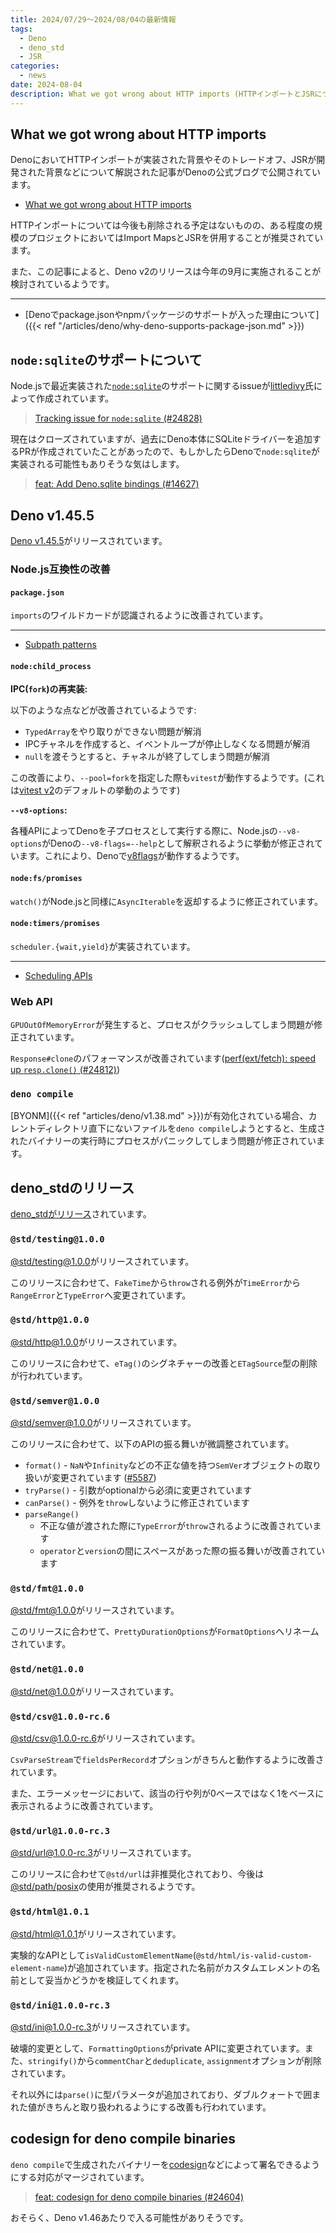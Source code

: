 ```yaml
---
title: 2024/07/29〜2024/08/04の最新情報
tags:
  - Deno
  - deno_std
  - JSR
categories:
  - news
date: 2024-08-04
description: What we got wrong about HTTP imports (HTTPインポートとJSRについて, Deno v2のリリース時期について, など), node:sqliteのサポートについて, Deno v1.45.5 (child_process.forkの再実装, Scheduling APIsの実装, など), deno_stdのリリース (@std/testingと@std/httpのv1がリリース, など), codesign for deno compile binaries
---
```


## What we got wrong about HTTP imports

DenoにおいてHTTPインポートが実装された背景やそのトレードオフ、JSRが開発された背景などについて解説された記事がDenoの公式ブログで公開されています。

- [What we got wrong about HTTP imports](https://deno.com/blog/http-imports)

HTTPインポートについては今後も削除される予定はないものの、ある程度の規模のプロジェクトにおいてはImport MapsとJSRを併用することが推奨されています。

また、この記事によると、Deno v2のリリースは今年の9月に実施されることが検討されているようです。

---

- [Denoでpackage.jsonやnpmパッケージのサポートが入った理由について]({{< ref "/articles/deno/why-deno-supports-package-json.md" >}})

## `node:sqlite`のサポートについて

Node.jsで最近実装された[`node:sqlite`](https://github.com/nodejs/node/pull/53752)のサポートに関するissueが[littledivy](https://github.com/littledivy)氏によって作成されています。

> [Tracking issue for `node:sqlite` (#24828)](https://github.com/denoland/deno/issues/24828)

現在はクローズされていますが、過去にDeno本体にSQLiteドライバーを追加するPRが作成されていたことがあったので、もしかしたらDenoで`node:sqlite`が実装される可能性もありそうな気はします。

> [feat: Add Deno.sqlite bindings (#14627)](https://github.com/denoland/deno/pull/14627)

## Deno v1.45.5

[Deno v1.45.5](https://github.com/denoland/deno/releases/tag/v1.45.5)がリリースされています。

### Node.js互換性の改善

#### `package.json`

`imports`のワイルドカードが認識されるように改善されています。

---

- [Subpath patterns](https://github.com/nodejs/node/blob/v22.5.1/doc/api/packages.md#subpath-patterns)

#### `node:child_process`

**IPC(`fork`)の再実装:**

以下のような点などが改善されているようです:

- `TypedArray`をやり取りができない問題が解消
- IPCチャネルを作成すると、イベントループが停止しなくなる問題が解消
- `null`を渡そうとすると、チャネルが終了してしまう問題が解消

この改善により、`--pool=fork`を指定した際も`vitest`が動作するようです。(これは[vitest v2](https://github.com/vitest-dev/vitest/discussions/5210)のデフォルトの挙動のようです)

**`--v8-options`:**

各種APIによってDenoを子プロセスとして実行する際に、Node.jsの`--v8-options`がDenoの`--v8-flags=--help`として解釈されるように挙動が修正されています。これにより、Denoで[v8flags](https://github.com/gulpjs/v8flags)が動作するようです。

#### `node:fs/promises`

`watch()`がNode.jsと同様に`AsyncIterable`を返却するように修正されています。

#### `node:timers/promises`

`scheduler.{wait,yield}`が実装されています。

---

- [Scheduling APIs](https://github.com/WICG/scheduling-apis)

### Web API

`GPUOutOfMemoryError`が発生すると、プロセスがクラッシュしてしまう問題が修正されています。

`Response#clone`のパフォーマンスが改善されています([perf(ext/fetch): speed up `resp.clone()` (#24812)](https://github.com/denoland/deno/pull/24812))

### `deno compile`

[BYONM]({{< ref "articles/deno/v1.38.md" >}})が有効化されている場合、カレントディレクトリ直下にないファイルを`deno compile`しようとすると、生成されたバイナリーの実行時にプロセスがパニックしてしまう問題が修正されています。

## deno_stdのリリース

[deno_stdがリリース](https://github.com/denoland/std/releases/tag/release-2024.08.02)されています。

### `@std/testing@1.0.0`

[@std/testing@1.0.0](https://jsr.io/@std/testing@1.0.0)がリリースされています。

このリリースに合わせて、`FakeTime`から`throw`される例外が`TimeError`から`RangeError`と`TypeError`へ変更されています。

### `@std/http@1.0.0`

[@std/http@1.0.0](https://jsr.io/@std/http@1.0.0)がリリースされています。

このリリースに合わせて、`eTag()`のシグネチャーの改善と`ETagSource`型の削除が行われています。

### `@std/semver@1.0.0`

[@std/semver@1.0.0](https://jsr.io/@std/semver@1.0.0)がリリースされています。

このリリースに合わせて、以下のAPIの振る舞いが微調整されています。

- `format()` - `NaN`や`Infinity`などの不正な値を持つ`SemVer`オブジェクトの取り扱いが変更されています ([#5587](https://github.com/denoland/std/pull/5587))
- `tryParse()` - 引数がoptionalから必須に変更されています
- `canParse()` - 例外を`throw`しないように修正されています
- `parseRange()`
  - 不正な値が渡された際に`TypeError`が`throw`されるように改善されています
  - `operator`と`version`の間にスペースがあった際の振る舞いが改善されています

### `@std/fmt@1.0.0`

[@std/fmt@1.0.0](https://jsr.io/@std/fmt@1.0.0)がリリースされています。

このリリースに合わせて、`PrettyDurationOptions`が`FormatOptions`へリネームされています。

### `@std/net@1.0.0`

[@std/net@1.0.0](https://jsr.io/@std/net@1.0.0)がリリースされています。

### `@std/csv@1.0.0-rc.6`

[@std/csv@1.0.0-rc.6](https://jsr.io/@std/csv@1.0.0-rc.6)がリリースされています。

`CsvParseStream`で`fieldsPerRecord`オプションがきちんと動作するように改善されています。

また、エラーメッセージにおいて、該当の行や列が0ベースではなく1をベースに表示されるように改善されています。

### `@std/url@1.0.0-rc.3`

[@std/url@1.0.0-rc.3](https://jsr.io/@std/url@1.0.0-rc.3)がリリースされています。

このリリースに合わせて`@std/url`は非推奨化されており、今後は[@std/path/posix](https://jsr.io/@std/path@1.0.2)の使用が推奨されるようです。

### `@std/html@1.0.1`

[@std/html@1.0.1](https://jsr.io/@std/html@1.0.1)がリリースされています。

実験的なAPIとして`isValidCustomElementName`(`@std/html/is-valid-custom-element-name`)が追加されています。指定された名前がカスタムエレメントの名前として妥当かどうかを検証してくれます。

### `@std/ini@1.0.0-rc.3`

[@std/ini@1.0.0-rc.3](https://jsr.io/@std/ini@1.0.0-rc.3)がリリースされています。

破壊的変更として、`FormattingOptions`がprivate APIに変更されています。また、`stringify()`から`commentChar`と`deduplicate`, `assignment`オプションが削除されています。

それ以外には`parse()`に型パラメータが追加されており、ダブルクォートで囲まれた値がきちんと取り扱われるようにする改善も行われています。

## codesign for deno compile binaries

`deno compile`で生成されたバイナリーを[codesign](https://developer.apple.com/library/archive/documentation/Security/Conceptual/CodeSigningGuide/Introduction/Introduction.html)などによって署名できるようにする対応がマージされています。

> [feat: codesign for deno compile binaries (#24604)](https://github.com/denoland/deno/pull/24604)

おそらく、Deno v1.46あたりで入る可能性がありそうです。
